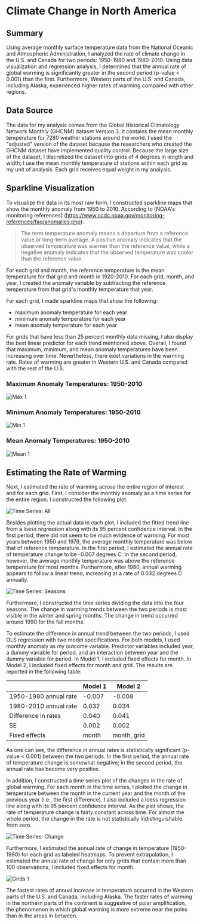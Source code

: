 # Climate Change in North America

## Summary
Using average monthly surface temperature data from the National Oceanic and Atmospheric Administration, I analyzed the rate of climate change in the U.S. and Canada for two periods: 1950-1980 and 1980-2010. Using data visualization and regression analysis, I determined that the annual rate of global warming is significantly greater in the second period (p-value < 0.001) than the first. Furthermore, Western parts of the U.S. and Canada, including Alaska, experienced higher rates of warming compared with other regions. 

## Data Source
The data for my analysis comes from the Global Historical Climatology Network Monthly (GHCNM) dataset Version 3. It contains the mean monthly temperature for 7280 weather stations around the world. I used the "adjusted" version of the dataset because the researchers who created the GHCNM dataset have implemented quality control. Because the large size of the dataset, I discretized the dataset into grids of 4 degrees in length and width; I use the mean monthly temperature of stations within each grid as my unit of analysis. Each grid receives equal weight in my analysis. 

## Sparkline Visualization

To visualize the data in its most raw form, I constructed sparkline maps that show the monthly anomaly from 1950 to 2010. According to [NOAA's monitoring references] (https://www.ncdc.noaa.gov/monitoring-references/faq/anomalies.php):

> The term temperature anomaly means a departure from a reference value or long-term average. A positive anomaly indicates that the observed temperature was warmer than the reference value, while a negative anomaly indicates that the observed temperature was cooler than the reference value.

For each grid and month, the reference temperature is the mean temperature for that grid and month in 1920-2010. For each grid, month, and year, I created the anomaly variable by subtracting the reference temperature from that grid's monthly temperature that year. 

For each grid, I made sparkline maps that show the following:

* maximum anomaly temperature for each year
* minimum anomaly temperature for each year
* mean anomaly temperature for each year

For grids that have less than 25 percent monthly data missing, I also display the best linear predictor for each trend mentioned above. Overall, I found that maximum, minimum, and mean anomaly temperatures have been increasing over time. Nevertheless, there exist variations in the warming rate. Rates of warming are greater in Western U.S. and Canada compared with the rest of the U.S. 

### Maximum Anomaly Temperatures: 1950-2010
![Max 1](graphics/max.png)

### Minimum Anomaly Temperatures: 1950-2010
![Min 1](graphics/min.png) 

### Mean Anomaly Temperatures: 1950-2010
![Mean 1](graphics/mean.png)

## Estimating the Rate of Warming

Next, I estimated the rate of warming across the entire region of interest and for each grid. First, I consider the monthly anomaly as a time series for the entire region. I constructed the following plot:

![Time Series: All](graphics/main_plot.png)

Besides plotting the actual data in each plot, I included the fitted trend line from a loess regression along with its 95 percent confidence interval. In the first period, there did not seem to be much evidence of warming. For most years between 1950 and 1979, the average monthly temperature was below that of reference temperature. In the first period, I estimated the annual rate of temperature change to be -0.007 degrees C. In the second period, however, the average monthly temperature was above the reference temperature for most months. Furthermore, after 1980, annual warming appears to follow a linear trend, increasing at a rate of 0.032 degrees C annually.

![Time Series: Seasons](graphics/main_seasons.png)

Furthermore, I constructed the time series dividing the data into the four seasons. The change in warming trends between the two periods is most visible in the winter and spring months. The change in trend occurred around 1990 for the fall months. 

To estimate the difference in annual trend between the two periods, I used OLS regression with two model specifications. For both models, I used monthly anomaly as my outcome variable. Predictor variables included year, a dummy variable for period, and an interaction between year and the dummy variable for period. In Model 1, I included fixed effects for month. In Model 2, I included fixed effects for month and grid. The results are reported in the following table:

|                       | Model 1 | Model 2     |
|-----------------------|---------|-------------|
| 1950-1980 annual rate | -0.007  | -0.008      |
| 1980-2010 annual rate | 0.032   | 0.034       |
| Difference in rates   | 0.040   | 0.041       |
| SE                    | 0.002   | 0.002       |
| Fixed effects         | month   | month, grid |

As one can see, the difference in annual rates is statistically significant (p-value < 0.001) between the two periods. In the first period, the annual rate of temperature change is somewhat negative; in the second period, the annual rate has become very positive.

In addition, I constructed a time series plot of the changes in the rate of global warming. For each month in the time series, I plotted the change in temperature between the month in the current year and the month of the previous year (i.e., the first difference). I also included a loess regression line along with its 95 percent confidence interval. As the plot shows, the rate of temperature change is fairly constant across time. For almost the whole period, the change in the rate is not statistically indistinguishable from zero.

![Time Series: Change](graphics/change_plot.png)

Furthermore, I estimated the annual rate of change in temperature (1950-1980) for each grid as labeled heatmaps. To prevent extrapolation, I estimated the annual rate of change for only grids that contain more than 100 observations; I included fixed effects for month.

![Grids 1](graphics/grid_effects.png)

The fastest rates of annual increase in temperature occurred in the Western parts of the U.S. and Canada, including Alaska. The faster rates of warming in the northern parts of the continent is suggestive of polar amplification, the phenomenon in which global warming is more extreme near the poles than in the areas in between. 



